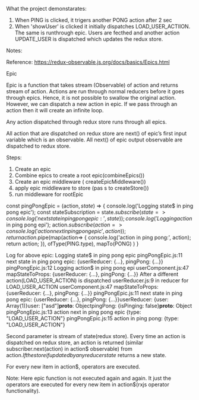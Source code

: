 
What the project demonstarates: 
1) When PING is clicked, it trigers another PONG action after 2 sec
2) When 'showUser' is clicked it initially dispatches LOAD_USER_ACTIION. The same is runthrough
    epic. Users are fecthed and another action UPDATE_USER is dispatched which updates the redux store.


Notes: 

Reference:
https://redux-observable.js.org/docs/basics/Epics.html

Epic

Epic is a function that takes stream (Observable) of action and returns stream of action. 
Actions are run through normal reducers before it goes through epics. Hence, it is not possible to swallow the original action. However, we can dispatch a new action in epic.
If we pass through an action then it will create an infinite loop.

Any action dispatched through redux store runs through all epics.

All action that are dispatched on redux store are next() of epic’s first input variable which is an observable. 
All next() of epic output observable are dispatched to redux store.

Steps: 
1.	Create an epic 
2.	Combine epics to create a root epic(combineEpics())
3.	Create an epic middleware ( createEpicMiddleware())
4.	apply epic middleware to store (pas s to createStore())
5.	run middleware for rootEpic 

const pingPongEpic = (action$, state$) => {
    console.log('Logging state$ in ping pong epic');
    const stateSubscription = state$.subscribe(state => console.log('next state in ping pong epic:', state));
    console.log('Logging action$ in ping pong epi');
    action$.subscribe(action=> console.log('action next in ping pong epic', action));
    return action$.pipe(map(action=> {
        console.log('action in ping pong:', action);
        return action;
        }), 
        ofType(PING.type), 
        mapTo(PONG)
    ) 
}


Log for above epic: 
Logging state$ in ping pong epic
pingPongEpic.js:11 next state in ping pong epic: {userReducer: {…}, pingPong: {…}}
pingPongEpic.js:12 Logging action$ in ping pong epi
userComponent.js:47 mapStateToProps: {userReducer: {…}, pingPong: {…}}
After a different action(LOAD_USER_ACTION) is dispatched
userReducer.js:9 in reducer for LOAD_USER_ACTION
userComponent.js:47 mapStateToProps: {userReducer: {…}, pingPong: {…}}
pingPongEpic.js:11 next state in ping pong epic: {userReducer: {…}, pingPong: {…}}userReducer: {user: Array(1)}user: ["asd"]__proto__: ObjectpingPong: {isPinging: false}__proto__: Object
pingPongEpic.js:13 action next in ping pong epic {type: "LOAD_USER_ACTION"}
pingPongEpic.js:15 action in ping pong: {type: "LOAD_USER_ACTION"}

Second parameter is stream of state(redux store).
Every time an action is dispatched on redux store, an action is returned (similar subscriber.next(action) in action$ observable) from action$.
If the store if updated by any reducer state$ returns a new state.

For every new item in action$, operators are executed.

Note: Here epic function is not executed again and again. It just the operators are executed for every new item in action$(rxjs operator functionality). 


